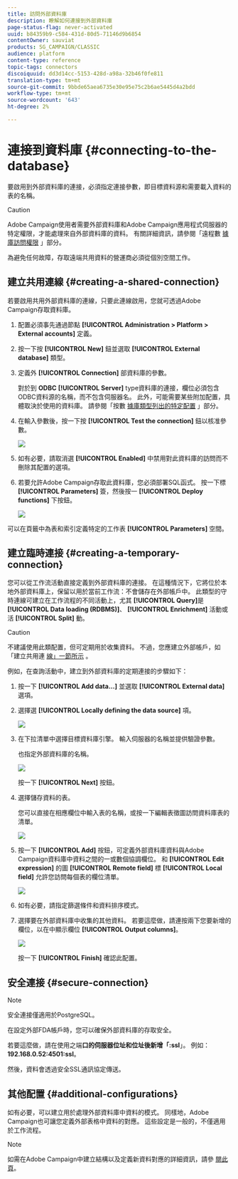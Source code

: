 ```yaml
---
title: 訪問外部資料庫
description: 瞭解如何連接到外部資料庫
page-status-flag: never-activated
uuid: b84359b9-c584-431d-80d5-71146d9b6854
contentOwner: sauviat
products: SG_CAMPAIGN/CLASSIC
audience: platform
content-type: reference
topic-tags: connectors
discoiquuid: dd3d14cc-5153-428d-a98a-32b46f0fe811
translation-type: tm+mt
source-git-commit: 9bbde65aea6735e30e95e75c2b6ae5445d4a2bdd
workflow-type: tm+mt
source-wordcount: '643'
ht-degree: 2%

---
```



# 連接到資料庫 {#connecting-to-the-database}

要啟用到外部資料庫的連接，必須指定連接參數，即目標資料源和需要載入資料的表的名稱。

>[!CAUTION]
>
>Adobe Campaign使用者需要外部資料庫和Adobe Campaign應用程式伺服器的特定權限，才能處理來自外部資料庫的資料。 有關詳細資訊，請參閱「遠程數 [據庫訪問權限](../../installation/using/remote-database-access-rights.md) 」部分。
>
>為避免任何故障，存取遠端共用資料的營運商必須從個別空間工作。

## 建立共用連線 {#creating-a-shared-connection}

若要啟用共用外部資料庫的連線，只要此連線啟用，您就可透過Adobe Campaign存取資料庫。

1. 配置必須事先通過節點 **[!UICONTROL Administration > Platform > External accounts]** 定義。
1. 按一下按 **[!UICONTROL New]** 鈕並選取 **[!UICONTROL External database]** 類型。
1. 定義外 **[!UICONTROL Connection]** 部資料庫的參數。

   對於到 **ODBC** **[!UICONTROL Server]** type資料庫的連接，欄位必須包含ODBC資料源的名稱，而不包含伺服器名。 此外，可能需要某些附加配置，具體取決於使用的資料庫。 請參閱「按數 [據庫類型列出的特定配置](../../installation/using/configure-fda.md) 」部分。

1. 在輸入參數後，按一下按 **[!UICONTROL Test the connection]** 鈕以核准參數。

   ![](assets/wf-external-account-create.png)

1. 如有必要，請取消選 **[!UICONTROL Enabled]** 中禁用對此資料庫的訪問而不刪除其配置的選項。
1. 若要允許Adobe Campaign存取此資料庫，您必須部署SQL函式。 按一下標 **[!UICONTROL Parameters]** 簽，然後按一 **[!UICONTROL Deploy functions]** 下按鈕。

   ![](assets/wf-external-account-functions.png)

可以在頁籤中為表和索引定義特定的工作表 **[!UICONTROL Parameters]** 空間。

## 建立臨時連接 {#creating-a-temporary-connection}

您可以從工作流活動直接定義到外部資料庫的連接。 在這種情況下，它將位於本地外部資料庫上，保留以用於當前工作流：不會儲存在外部帳戶中。 此類型的守時連線可建立在工作流程的不同活動上，尤其 **[!UICONTROL Query]**&#x200B;是 **[!UICONTROL Data loading (RDBMS)]**、 **[!UICONTROL Enrichment]** 活動或活 **[!UICONTROL Split]** 動。

>[!CAUTION]
>
>不建議使用此類配置，但可定期用於收集資料。 不過，您應建立外部帳戶，如「建立共用連 [線」一節所示](#creating-a-shared-connection) 。

例如，在查詢活動中，建立到外部資料庫的定期連接的步驟如下：

1. 按一下 **[!UICONTROL Add data...]** 並選取 **[!UICONTROL External data]** 選項。
1. 選擇選 **[!UICONTROL Locally defining the data source]** 項。

   ![](assets/wf_add_data_local_external_data.png)

1. 在下拉清單中選擇目標資料庫引擎。 輸入伺服器的名稱並提供驗證參數。

   也指定外部資料庫的名稱。

   ![](assets/wf_add_data_local_external_data_param.png)

   按一下 **[!UICONTROL Next]** 按鈕。

1. 選擇儲存資料的表。

   您可以直接在相應欄位中輸入表的名稱，或按一下編輯表徵圖訪問資料庫表的清單。

   ![](assets/wf_add_data_local_external_data_select_table.png)

1. 按一下 **[!UICONTROL Add]** 按鈕，可定義外部資料庫資料與Adobe Campaign資料庫中資料之間的一或數個協調欄位。 和 **[!UICONTROL Edit expression]** 的圖 **[!UICONTROL Remote field]** 標 **[!UICONTROL Local field]** 允許您訪問每個表的欄位清單。

   ![](assets/wf_add_data_local_external_data_join.png)

1. 如有必要，請指定篩選條件和資料排序模式。
1. 選擇要在外部資料庫中收集的其他資料。 若要這麼做，請連按兩下您要新增的欄位，以在中顯示欄位 **[!UICONTROL Output columns]**。

   ![](assets/wf_add_data_local_external_data_select.png)

   按一下 **[!UICONTROL Finish]** 確認此配置。

## 安全連接 {#secure-connection}

>[!NOTE]
>
>安全連接僅適用於PostgreSQL。

在設定外部FDA帳戶時，您可以確保外部資料庫的存取安全。

若要這麼做，請在使用之端&#x200B;**口的伺服器位址和位址後新增「:ssl**」。 例如： **192.168.0.52:4501:ssl**。

然後，資料會透過安全SSL通訊協定傳送。

## 其他配置 {#additional-configurations}

如有必要，可以建立用於處理外部資料庫中資料的模式。 同樣地，Adobe Campaign也可讓您定義外部表格中資料的對應。 這些設定是一般的，不僅適用於工作流程。

>[!NOTE]
>
>如需在Adobe Campaign中建立結構以及定義新資料對應的詳細資訊，請參 [閱此頁](../../configuration/using/about-schema-edition.md)。